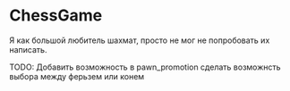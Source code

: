 # ChessGame
Я как большой любитель шахмат, просто не мог не попробовать их написать.

TODO: Добавить возможность в pawn_promotion сделать возможнсть выбора между ферьзем или конем 
